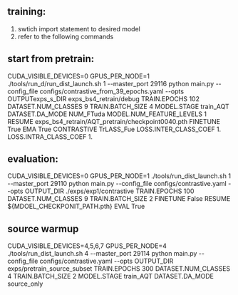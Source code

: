 ## training:
1. swtich import statement to desired model 
2. refer to the following commands

## start from pretrain:

CUDA_VISIBLE_DEVICES=0 GPUS_PER_NODE=1 ./tools/run_d/run_dist_launch.sh 1 --master_port 29116 python main.py --config_file configs/contrastive_from_39_epochs.yaml --opts OUTPUTexps_s_DIR exps_bs4_retrain/debug TRAIN.EPOCHS 102 DATASET.NUM_CLASSES 9 TRAIN.BATCH_SIZE 4 MODEL.STAGE train_AQT DATASET.DA_MODE NUM_FTuda MODEL.NUM_FEATURE_LEVELS 1 RESUME exps_bs4_retrain/AQT_pretrain/checkpoint0040.pth FINETUNE True EMA True CONTRASTIVE TrLASS_Fue LOSS.INTER_CLASS_COEF 1. LOSS.INTRA_CLASS_COEF 1.

## evaluation:

CUDA_VISIBLE_DEVICES=0 GPUS_PER_NODE=1 ./tools/run_dist_launch.sh 1 --master_port 29110 python main.py --config_file configs/contrastive.yaml --opts OUTPUT_DIR ./exps/exp1/contrastive TRAIN.EPOCHS 100 DATASET.NUM_CLASSES 9 TRAIN.BATCH_SIZE 2 FINETUNE False RESUME ${MDOEL_CHECKPONIT_PATH.pth} EVAL True

## source warmup

CUDA_VISIBLE_DEVICES=4,5,6,7 GPUS_PER_NODE=4 ./tools/run_dist_launch.sh 4 --master_port 29114 python main.py --config_file configs/contrastive.yaml  --opts OUTPUT_DIR exps/pretrain_source_subset TRAIN.EPOCHS 300 DATASET.NUM_CLASSES 4 TRAIN.BATCH_SIZE 2  MODEL.STAGE train_AQT DATASET.DA_MODE source_only
